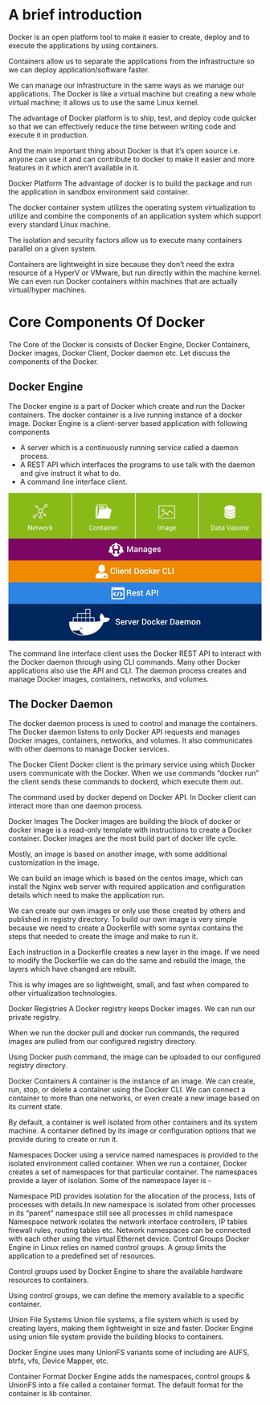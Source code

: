 # A brief introduction

Docker is an open platform tool to make it easier to create, deploy and to execute the applications by using containers. 

Containers allow us to separate the applications from the infrastructure so we can deploy application/software faster.

We can manage our infrastructure in the same ways as we manage our applications. The Docker is like a virtual machine but creating a new whole virtual machine; it allows us to use the same Linux kernel.

The advantage of Docker platform is to ship, test, and deploy code quicker so that we can effectively reduce the time between writing code and execute it in production.

And the main important thing about Docker is that it’s open source i.e. anyone can use it and can contribute to docker to make it easier and more features in it which aren’t available in it.

Docker Platform
The advantage of docker is to build the package and run the application in sandbox environment said container.

The docker container system utilizes the operating system virtualization to utilize and combine the components of an application system which support every standard Linux machine.

The isolation and security factors allow us to execute many containers parallel on a given system.

Containers are lightweight in size because they don’t need the extra resource of a HyperV or VMware, but run directly within the machine kernel. We can even run Docker containers within machines that are actually virtual/hyper machines.

# Core Components Of Docker
The Core of the Docker is consists of Docker Engine, Docker Containers, Docker images, Docker Client, Docker daemon etc. Let discuss the components of the Docker.

## Docker Engine
The Docker engine is a part of Docker which create and run the Docker containers. The docker container is a live running instance of a docker image. Docker Engine is a client-server based application with following components 

* A server which is a continuously running service called a daemon process.
* A REST API which interfaces the programs to use talk with the daemon and give instruct it what to do.
* A command line interface client.

![](docker-engine.jpg)

The command line interface client uses the Docker REST API to interact with the Docker daemon through using CLI commands. Many other Docker applications also use the API and CLI. The daemon process creates and manage Docker images, containers, networks, and volumes.

## The Docker Daemon

The docker daemon process is used to control and manage the containers. The Docker daemon listens to only Docker API requests and manages Docker images, containers, networks, and volumes. It also communicates with other daemons to manage Docker services.

The Docker Client
Docker client is the primary service using which Docker users communicate with the Docker. When we use commands “docker run” the client sends these commands to dockerd, which execute them out.

The command used by docker depend on Docker API. In Docker client can interact more than one daemon process.

Docker Images
The Docker images are building the block of docker or docker image is a read-only template with instructions to create a Docker container. Docker images are the most build part of docker life cycle.

Mostly, an image is based on another image, with some additional customization in the image.

We can build an image which is based on the centos image, which can install the Nginx web server with required application and configuration details which need to make the application run.

We can create our own images or only use those created by others and published in registry directory. To build our own image is very simple because we need to create a Dockerfile with some syntax contains the steps that needed to create the image and make to run it.

Each instruction in a Dockerfile creates a new layer in the image. If we need to modify the Dockerfile we can do the same and rebuild the image, the layers which have changed are rebuilt.

This is why images are so lightweight, small, and fast when compared to other virtualization technologies.

Docker Registries
A Docker registry keeps Docker images. We can run our private registry.

When we run the docker pull and docker run commands, the required images are pulled from our configured registry directory.

Using Docker push command, the image can be uploaded to our configured registry directory.

Docker Containers
A container is the instance of an image. We can create, run, stop, or delete a container using the Docker CLI. We can connect a container to more than one networks, or even create a new image based on its current state.

By default, a container is well isolated from other containers and its system machine. A container defined by its image or configuration options that we provide during to create or run it.

Namespaces
Docker using a service named namespaces is provided to the isolated environment called container. When we run a container, Docker creates a set of namespaces for that particular container. The namespaces provide a layer of isolation. Some of the namespace layer is -

Namespace PID provides isolation for the allocation of the process, lists of processes with details.In new namespace is isolated from other processes in its “parent” namespace still see all processes in child namespace
Namespace network isolates the network interface controllers, IP tables firewall rules, routing tables etc. Network namespaces can be connected with each other using the virtual Ethernet device.
Control Groups
Docker Engine in Linux relies on named control groups. A group limits the application to a predefined set of resources.

Control groups used by Docker Engine to share the available hardware resources to containers.

Using control groups, we can define the memory available to a specific container.

Union File Systems
Union file systems, a file system which is used by creating layers, making them lightweight in size and faster. Docker Engine using union file system provide the building blocks to containers.

Docker Engine uses many UnionFS variants some of including are AUFS, btrfs, vfs, Device Mapper, etc.

Container Format
Docker Engine adds the namespaces, control groups & UnionFS into a file called a container format. The default format for the container is lib container.